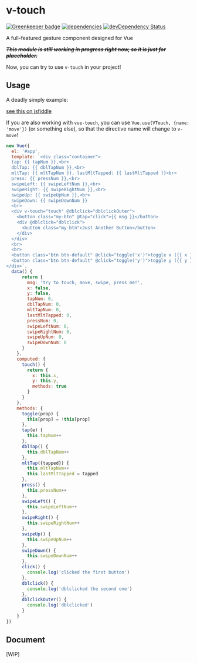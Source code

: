 # v-touch

[![Greenkeeper badge](https://badges.greenkeeper.io/JounQin/v-touch.svg)](https://greenkeeper.io/)
[![dependencies](https://david-dm.org/JounQin/v-touch.svg)](https://david-dm.org/JounQin/v-touch)
[![devDependency Status](https://david-dm.org/JounQin/v-touch/dev-status.svg)](https://david-dm.org/JounQin/v-touch?type=dev)

A full-featured gesture component designed for Vue

~~__*This module is still working in progress right now, so it is just for placeholder.*__~~

Now, you can try to use `v-touch` in your project!

## Usage

A deadly simply example:

[see this on jsfiddle](https://jsfiddle.net/JounQin/ysvozkLo/)

If you are also working with `vue-touch`, you can use `Vue.use(VTouch, {name: 'move'})` (or something else), so that the directive name will change to `v-move`!

``` js
new Vue({
  el: '#app',
  template: `<div class="container">
  tap: {{ tapNum }},<br>
  dblTap: {{ dblTapNum }},<br>
  mltTap: {{ mltTapNum }}, lastMltTapped: {{ lastMltTapped }}<br>
  press: {{ pressNum }},<br>
  swipeLeft: {{ swipeLeftNum }},<br>
  swipeRight: {{ swipeRightNum }},<br>
  swipeUp: {{ swipeUpNum }},<br>
  swipeDown: {{ swipeDownNum }}
  <br>
  <div v-touch="touch" @dblclick="dblclickOuter">
    <button class="my-btn" @tap="click">{{ msg }}</button>
    <div @dblclick="dblclick">
      <button class="my-btn">Just Another Button</button>
    </div>
  </div>
  <br>
  <br>
  <button class="btn btn-default" @click="toggle('x')">toggle x ({{ x }})</button>
  <button class="btn btn-default" @click="toggle('y')">toggle y ({{ y }})</button>
</div>`,
  data() {
      return {
        msg: 'try to touch, move, swipe, press me!',
        x: false,
        y: false,
        tapNum: 0,
        dblTapNum: 0,
        mltTapNum: 0,
        lastMltTapped: 0,
        pressNum: 0,
        swipeLeftNum: 0,
        swipeRightNum: 0,
        swipeUpNum: 0,
        swipeDownNum: 0
      }
    },
    computed: {
      touch() {
        return {
          x: this.x,
          y: this.y,
          methods: true
        }
      }
    },
    methods: {
      toggle(prop) {
        this[prop] = !this[prop]
      },
      tap(e) {
        this.tapNum++
      },
      dblTap() {
        this.dblTapNum++
      },
      mltTap({tapped}) {
        this.mltTapNum++
        this.lastMltTapped = tapped
      },
      press() {
        this.pressNum++
      },
      swipeLeft() {
        this.swipeLeftNum++
      },
      swipeRight() {
        this.swipeRightNum++
      },
      swipeUp() {
        this.swipeUpNum++
      },
      swipeDown() {
        this.swipeDownNum++
      },
      click() {
        console.log('clicked the first button')
      },
      dblclick() {
        console.log('dblclicked the second one')
      },
      dblclickOuter() {
        console.log('dblclicked')
      }
    }
})
```

## Document

[WIP]
